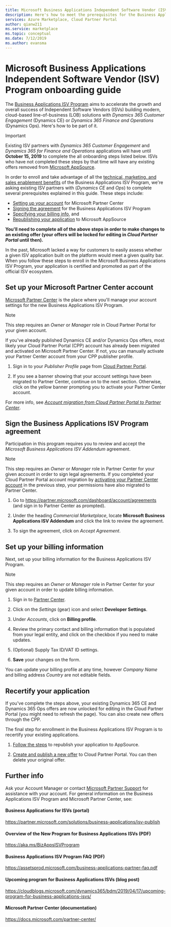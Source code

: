 ```yaml
---
title: Microsoft Business Applications Independent Software Vendor (ISV) Program onboarding guide
description: Here's how to meet the prerequisites for the Business Applications ISV Program.
services: Azure Marketplace, Cloud Partner Portal
author: qianw211
ms.service: marketplace
ms.topic: conceptual
ms.date: 7/12/2019
ms.author: evansma
---
```


# Microsoft Business Applications Independent Software Vendor (ISV) Program onboarding guide

The [Business Applications ISV Program](https://partner.microsoft.com/solutions/business-applications/isv-overview) aims to accelerate the growth and overall success of Independent Software Vendors (ISVs) building modern, cloud-based line-of-business (LOB) solutions with *Dynamics 365 Customer Engagement* (Dynamics CE) or *Dynamics 365 Finance and Operations* (Dynamics Ops). Here's how to be part of it.

> [!IMPORTANT]
> Existing ISV partners with *Dynamics 365 Customer Engagement* and *Dynamics 365 for Finance and Operations* applications will have until **October 15, 2019** to complete the all onboarding steps listed below. ISVs who have not completed these steps by that time will have any existing offers removed from [Microsoft AppSource](https://appsource.microsoft.com).

In order to enroll and take advantage of all the [technical, marketing, and sales enablement benefits](https://partner.microsoft.com/en-us/solutions/business-applications/isv-overview) of the Business Applications ISV Program, we're asking existing ISV partners with (*Dynamics CE* and *Ops*) to complete several prerequisites explained in this guide. These steps include: 

 - [Setting up your account](#activate-your-account-in-partner-center) for Microsoft Partner Center
 - [Signing the agreement](#sign-the-business-applications-isv-program-agreement) for the Business Applications ISV Program
 - [Specifying your billing info](#set-up-your-billing-information), and
 - [Republishing your application](#submit-your-app-for-recertification) to Microsoft AppSource

 **You'll need to complete all of the above steps in order to make changes to an existing offer (your offers will be locked for editing in *Cloud Partner Portal* until then).**

In the past, Microsoft lacked a way for customers to easily assess whether a given ISV application built on
the platform would meet a given quality bar. When you follow these steps to enroll in the Microsoft Business Applications ISV Program, your application is certified and promoted as part of the official ISV ecosystem.

## Set up your Microsoft Partner Center account

[Microsoft Partner Center](https://partner.microsoft.com) is the place where you'll manage your account settings for the new Business Applications ISV Program.

> [!NOTE]
> This step requires an *Owner* or *Manager* role in Cloud Partner Portal for your given account.

If you've already published Dynamics CE and/or Dynamics Ops offers, most likely your Cloud Partner Portal (CPP) account has already been migrated and activated on Microsoft Partner Center. If not, you can manually activate your Partner Center account from your CPP publisher profile.

1. Sign in to your *Publisher Profile* page from [Cloud Partner Portal](https://cloudpartner.azure.com/).

2. If you see a banner showing that your account settings have been migrated to Partner Center, continue on to the next section. Otherwise, click on the yellow banner prompting you to activate your Partner Center account.

For more info, see [*Account migration from Cloud Partner Portal to Partner Center*](../partner-center-portal/account-migration-from-cpp-to-pc.md).

## Sign the Business Applications ISV Program agreement

Participation in this program requires you to review and accept the *Microsoft Business Applications ISV Addendum* agreement.

> [!NOTE]
> This step requires an *Owner* or *Manager* role in Partner Center for your given account in order to sign legal agreements. If you completed your Cloud Partner Portal account migration by [activating your Partner Center account](../partner-center-portal/account-migration-from-cpp-to-pc.md#account-activation-is-complete) in the previous step, your permissions have also migrated to Partner Center.

1. Go to https://partner.microsoft.com/dashboard/account/agreements (and sign in to Partner Center as prompted).

2. Under the heading *Commercial Marketplace*, locate **Microsoft Business Applications ISV Addendum** and click the link to review the agreement.

3. To sign the agreement, click on *Accept Agreement*.

## Set up your billing information

Next, set up your billing information for the Business Applications ISV Program.

> [!NOTE]
> This step requires an *Owner* or *Manager* role in Partner Center for your given account in order to update billing information.

1. Sign in to [Partner Center](https://partner.microsoft.com/dashboard).

2. Click on the *Settings* (gear) icon and select **Developer Settings**.

3. Under *Accounts*, click on **Billing profile**.

4. Review the primary contact and billing information that is populated from your legal entity, and click on the checkbox if you need to make updates.

5. (Optional) Supply Tax ID/VAT ID settings.

6. **Save** your changes on the form.

You can update your billing profile at any time, however *Company Name* and billing address *Country*  are not editable fields.

## Recertify your application

If you've complete the steps above, your existing Dynamics 365 CE and Dynamics 365 Ops offers are now unlocked for editing in the Cloud Partner Portal (you might need to refresh the page). You can also create new offers through the CPP.

The final step for enrollment in the Business Applications ISV Program is to recertify your existing applications.

1. [Follow the steps](https://partner.microsoft.com/solutions/business-applications/isv-publish) to republish your application to AppSource.

2. [Create and publish a new offer](manage-offers/cpp-manage-offers.md) to Cloud Partner Portal. You can then delete your original offer.

## Further info

Ask your Account Manager or contact [Microsoft Partner Support](https://partner.microsoft.com/support) for assistance with your account. For general information on the Business Applications ISV Program and Microsoft Partner Center, see:

#### Business Applications for ISVs (portal)
https://partner.microsoft.com/solutions/business-applications/isv-publish

#### Overview of the New Program for Business Applications ISVs (PDF)
https://aka.ms/BizAppsISVProgram

#### Business Applications ISV Program FAQ (PDF)
https://assetsprod.microsoft.com/business-applications-partner-faq.pdf

#### Upcoming program for Business Applications ISVs (blog post)
https://cloudblogs.microsoft.com/dynamics365/bdm/2019/04/17/upcoming-program-for-business-applications-isvs/

#### Microsoft Partner Center (documentation)
https://docs.microsoft.com/partner-center/ 